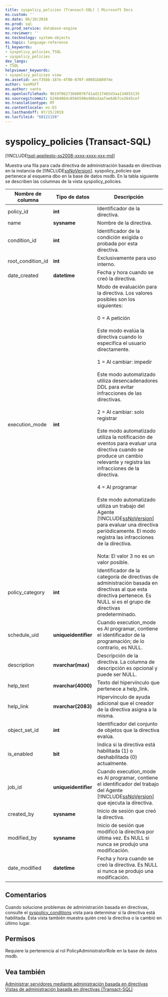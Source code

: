 ```yaml
---
title: syspolicy_policies (Transact-SQL) | Microsoft Docs
ms.custom: ''
ms.date: 06/10/2016
ms.prod: sql
ms.prod_service: database-engine
ms.reviewer: ''
ms.technology: system-objects
ms.topic: language-reference
f1_keywords:
- syspolicy_policies_TSQL
- syspolicy_policies
dev_langs:
- TSQL
helpviewer_keywords:
- syspolicy_policies view
ms.assetid: aecf35bb-187e-4f80-870f-48081b88974e
author: VanMSFT
ms.author: vanto
ms.openlocfilehash: 9619f06273b60076f41ad217465d3aa134855135
ms.sourcegitcommit: b2464064c0566590e486a3aafae6d67ce2645cef
ms.translationtype: MT
ms.contentlocale: es-ES
ms.lasthandoff: 07/15/2019
ms.locfileid: "68121158"
---
```

# <a name="syspolicypolicies-transact-sql"></a>syspolicy_policies (Transact-SQL)
[!INCLUDE[tsql-appliesto-ss2008-xxxx-xxxx-xxx-md](../../includes/tsql-appliesto-ss2008-xxxx-xxxx-xxx-md.md)]

  Muestra una fila para cada directiva de administración basada en directivas en la instancia de [!INCLUDE[ssNoVersion](../../includes/ssnoversion-md.md)]. syspolicy_policies que pertenece al esquema dbo en la base de datos msdb. En la tabla siguiente se describen las columnas de la vista syspolicy_policies.  
  
|Nombre de columna|Tipo de datos|Descripción|  
|-----------------|---------------|-----------------|  
|policy_id|**int**|Identificador de la directiva.|  
|name|**sysname**|Nombre de la directiva.|  
|condition_id|**int**|Identificador de la condición exigida o probada por esta directiva.|  
|root_condition_id|**int**|Exclusivamente para uso interno.|  
|date_created|**datetime**|Fecha y hora cuando se creó la directiva.|  
|execution_mode|**int**|Modo de evaluación para la directiva. Los valores posibles son los siguientes:<br /><br /> 0 = A petición<br /><br /> Este modo evalúa la directiva cuando lo especifica el usuario directamente.<br /><br /> 1 = Al cambiar: impedir<br /><br /> Este modo automatizado utiliza desencadenadores DDL para evitar infracciones de las directivas.<br /><br /> 2 = Al cambiar: solo registrar<br /><br /> Este modo automatizado utiliza la notificación de eventos para evaluar una directiva cuando se produce un cambio relevante y registra las infracciones de la directiva.<br /><br /> 4 = Al programar<br /><br /> Este modo automatizado utiliza un trabajo del Agente [!INCLUDE[ssNoVersion](../../includes/ssnoversion-md.md)] para evaluar una directiva periódicamente. El modo registra las infracciones de la directiva.<br /><br /> Nota: El valor 3 no es un valor posible.|  
|policy_category|**int**|Identificador de la categoría de directivas de administración basada en directivas al que esta directiva pertenece. Es NULL si es el grupo de directivas predeterminado.|  
|schedule_uid|**uniqueidentifier**|Cuando execution_mode es Al programar, contiene el identificador de la programación; de lo contrario, es NULL.|  
|description|**nvarchar(max)**|Descripción de la directiva. La columna de descripción es opcional y puede ser NULL.|  
|help_text|**nvarchar(4000)**|Texto del hipervínculo que pertenece a help_link.|  
|help_link|**nvarchar(2083)**|Hipervínculo de ayuda adicional que el creador de la directiva asigna a la misma.|  
|object_set_id|**int**|Identificador del conjunto de objetos que la directiva evalúa.|  
|is_enabled|**bit**|Indica si la directiva está habilitada (1) o deshabilitada (0) actualmente.|  
|job_id|**uniqueidentifier**|Cuando execution_mode es Al programar, contiene el identificador del trabajo del Agente [!INCLUDE[ssNoVersion](../../includes/ssnoversion-md.md)] que ejecuta la directiva.|  
|created_by|**sysname**|Inicio de sesión que creó la directiva.|  
|modified_by|**sysname**|Inicio de sesión que modificó la directiva por última vez. Es NULL si nunca se produjo una modificación.|  
|date_modified|**datetime**|Fecha y hora cuando se creó la directiva. Es NULL si nunca se produjo una modificación.|  
  
## <a name="remarks"></a>Comentarios  
 Cuando solucione problemas de administración basada en directivas, consulte el [syspolicy_conditions](../../relational-databases/system-catalog-views/syspolicy-conditions-transact-sql.md) vista para determinar si la directiva está habilitada. Esta vista también muestra quién creó la directiva o la cambió en último lugar.  
  
## <a name="permissions"></a>Permisos  
 Requiere la pertenencia al rol PolicyAdministratorRole en la base de datos msdb.  
  
## <a name="see-also"></a>Vea también  
 [Administrar servidores mediante administración basada en directivas](../../relational-databases/policy-based-management/administer-servers-by-using-policy-based-management.md)   
 [Vistas de administración basada en directivas &#40;Transact-SQL&#41;](../../relational-databases/system-catalog-views/policy-based-management-views-transact-sql.md)  
  
  
